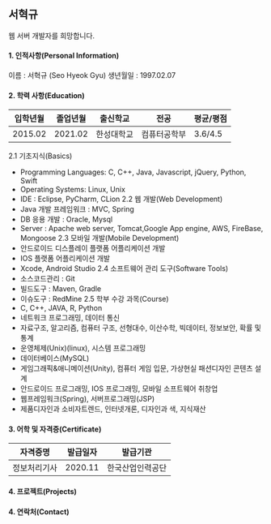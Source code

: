 ## 서혁규
웹 서버 개발자를 희망합니다.
#### 1. 인적사항(Personal Information)
이름 : 서혁규 (Seo Hyeok Gyu)
생년월일 : 1997.02.07
#### 2. 학력 사항(Education)
|입학년월|졸업년월|출신학교|전공|평균/평점|
|----|----|-----|------|-----|
|2015.02|2021.02|한성대학교|컴퓨터공학부|3.6/4.5|

2.1 기초지식(Basics)
+ Programming Languages: C, C++, Java, Javascript, jQuery, Python, Swift
+ Operating Systems: Linux, Unix
+ IDE : Eclipse, PyCharm, CLion
2.2 웹 개발(Web Development)
+ Java 개발 프레임워크 : MVC, Spring
+ DB 응용 개발 : Oracle, Mysql
+ Server : Apache web server, Tomcat,Google App engine, AWS, FireBase, Mongoose
2.3 모바일 개발(Mobile Development)
+ 안드로이드 디스플레이 플랫폼 어플리케이션 개발
+ IOS 플랫폼 어플리케이션 개발
+ Xcode, Android Studio
2.4 소프트웨어 관리 도구(Software Tools)
+ 소스코드관리 : Git
+ 빌드도구 : Maven, Gradle
+ 이슈도구 : RedMine
2.5 학부 수강 과목(Course)
+ C, C++, JAVA, R, Python
+ 네트워크 프로그래밍, 데이터 통신
+ 자료구조, 알고리즘, 컴퓨터 구조, 선형대수, 이산수학, 빅데이터, 정보보안, 확률 및 통계
+ 운영체제(Unix)(linux), 시스템 프로그래밍
+ 데이터베이스(MySQL)
+ 게임그래픽&애니메이션(Unity), 컴퓨터 게임 입문, 가상현실 패션디자인 콘텐츠 설계
+ 안드로이드 프로그래밍, IOS 프로그래밍, 모바일 소프트웨어 취창업
+ 웹프레임워크(Spring), 서버프로그래밍(JSP)
+ 제품디자인과 소비자트렌드, 인터넷개론, 디자인과 색, 지식재산

#### 3. 어학 및 자격증(Certificate)
|자격증명|발급일자|발급기관|
|----|----|-----|
|정보처리기사|2020.11|한국산업인력공단|
#### 4. 프로젝트(Projects)
#### 4. 연락처(Contact)
